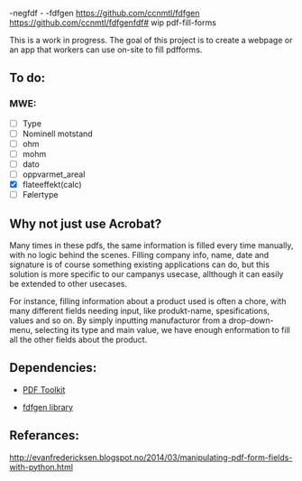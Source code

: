  -negfdf - -fdfgen
https://github.com/ccnmtl/fdfgen
https://github.com/ccnmtl/fdfgenfdf# wip pdf-fill-forms

This is a work in progress. The goal of this project is to create a webpage or an app that workers can use on-site to fill pdfforms.

## To do:

### MWE:
 - [ ] Type
 - [ ] Nominell motstand
 - [ ] ohm
 - [ ] mohm
 - [ ] dato
 - [ ] oppvarmet_areal
 - [X] flateeffekt(calc)
 - [ ] Følertype

## Why not just use Acrobat?

Many times in these pdfs, the same information is filled every time manually, with no logic behind the scenes. Filling company info, name, date and signature is of course something existing applications can do, but this solution is more specific to our campanys usecase, allthough it can easily be extended to other usecases.

For instance, filling information about a product used is often a chore, with many different fields needing input, like produkt-name, spesifications, values and so on. By simply inputting manufacturor from a drop-down-menu, selecting its type and main value, we have enough enformation to fill all the other fields about the product.

## Dependencies:

- [PDF Toolkit][pdftk]
- [fdfgen library][8e184bcc]

  [pdftk]: http://www.pdflabs.com/tools/pdftk-server/
  [8e184bcc]: https://github.com/ccnmtl/fdfgen "fdfgen library"

## Referances:

http://evanfredericksen.blogspot.no/2014/03/manipulating-pdf-form-fields-with-python.html
